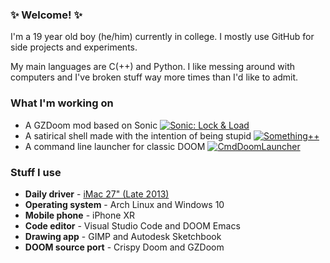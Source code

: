 ### ✨ Welcome! ✨
I'm a 19 year old boy (he/him) currently in college. I mostly use GitHub for side projects and experiments.

My main languages are C(++) and Python.
I like messing around with computers and I've broken stuff way more times than I'd like to admit.

### What I'm working on
- A GZDoom mod based on Sonic [![Sonic: Lock & Load](https://github.com/That1M8Head/That1M8Head/raw/main/NextButton.png "Sonic: Lock & Load")](https://github.com/That1M8Head/Sonic-LockandLoad)
- A satirical shell made with the intention of being stupid [![Something++](https://github.com/That1M8Head/That1M8Head/raw/main/NextButton.png "Something++")](https://github.com/That1M8Head/SomethingPlusPlus) 
- A command line launcher for classic DOOM [![CmdDoomLauncher](https://github.com/That1M8Head/That1M8Head/raw/main/NextButton.png "CmdDoomLauncher")](https://github.com/That1M8Head/CmdDoomLauncher) 

### Stuff I use

- **Daily driver** - [iMac 27" (Late 2013)](https://support.apple.com/kb/sp688?locale=en_GB)
- **Operating system** - Arch Linux and Windows 10
- **Mobile phone** - iPhone XR
- **Code editor** - Visual Studio Code and DOOM Emacs
- **Drawing app** - GIMP and Autodesk Sketchbook
- **DOOM source port** - Crispy Doom and GZDoom
